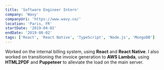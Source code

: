 ```yaml
---
title: 'Software Engineer Intern'
company: 'Wavy'
companyUri: 'https://www.wavy.co/'
location: 'Paris, FR'
startDate: '2019-04-02'
endDate: '2019-08-02'
tags: ['React', 'React Native', 'TypeScript', 'Node.js', 'MongoDB']
---
```


Worked on the internal billing system, using **React** and **React Native**. I also worked on transitioning the invoice generation to **AWS Lambda**, using **HTML2PDF** and **Puppeteer** to alleviate the load on the main server.
